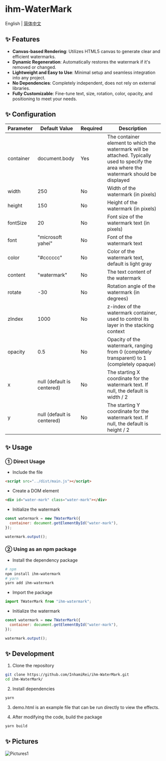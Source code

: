 <h1>ihm-WaterMark</h1>

English | [简体中文](README-zh_CN.md)

## ✨ Features

- **Canvas-based Rendering**: Utilizes HTML5 canvas to generate clear and efficient watermarks.
- **Dynamic Regeneration**: Automatically restores the watermark if it's removed or changed.
- **Lightweight and Easy to Use**: Minimal setup and seamless integration into any project.
- **No Dependencies**: Completely independent, does not rely on external libraries.
- **Fully Customizable**: Fine-tune text, size, rotation, color, opacity, and positioning to meet your needs.

## ✨ Configuration

| Parameter | Default Value              | Required | Description                                                                                                                               |
| --------- | -------------------------- | -------- | ----------------------------------------------------------------------------------------------------------------------------------------- |
| container | document.body              | Yes      | The container element to which the watermark will be attached. Typically used to specify the area where the watermark should be displayed |
| width     | 250                        | No       | Width of the watermark (in pixels)                                                                                                        |
| height    | 150                        | No       | Height of the watermark (in pixels)                                                                                                       |
| fontSize  | 20                         | No       | Font size of the watermark text (in pixels)                                                                                               |
| font      | "microsoft yahei"          | No       | Font of the watermark text                                                                                                                |
| color     | "#cccccc"                  | No       | Color of the watermark text, default is light gray                                                                                        |
| content   | "watermark"                | No       | The text content of the watermark                                                                                                         |
| rotate    | -30                        | No       | Rotation angle of the watermark (in degrees)                                                                                              |
| zIndex    | 1000                       | No       | z-index of the watermark container, used to control its layer in the stacking context                                                     |
| opacity   | 0.5                        | No       | Opacity of the watermark, ranging from 0 (completely transparent) to 1 (completely opaque)                                                |
| x         | null (default is centered) | No       | The starting X coordinate for the watermark text. If null, the default is width / 2                                                       |
| y         | null (default is centered) | No       | The starting Y coordinate for the watermark text. If null, the default is height / 2                                                      |

## ✨ Usage

### ① Direct Usage

- Include the file

```html
<script src="../dist/main.js"></script>
```

- Create a DOM element

```html
<div id="water-mark" class="water-mark"></div>
```

- Initialize the watermark

```javascript
const watermark = new TWaterMark({
  container: document.getElementById("water-mark"),
});

watermark.output();
```

### ② Using as an npm package

- Install the dependency package

```bash
# npm
npm install ihm-watermark
# yarn
yarn add ihm-watermark
```

- Import the package

```javascript
import TWaterMark from "ihm-watermark";
```

- Initialize the watermark

```javascript
const watermark = new TWaterMark({
  container: document.getElementById("water-mark"),
});

watermark.output();
```

## ✨ Development

1. Clone the repository

```bash
git clone https://github.com/InhamiRei/ihm-WaterMark.git
cd ihm-WaterMark/
```

2. Install dependencies

```bash
yarn
```

3. demo.html is an example file that can be run directly to view the effects.

4. After modifying the code, build the package

```bash
yarn build
```

## ✨ Pictures

![Pictures1](https://inhami.com/static/githubImage/ihm-watermark/watermark-1.png)
